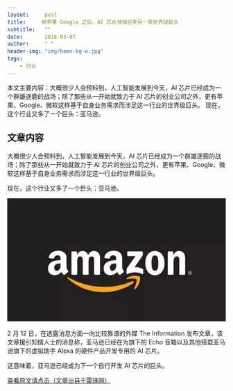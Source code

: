 ```yaml
---
layout:     post
title:     继苹果 Google 之后，AI 芯片领域迎来另一家世界级巨头
subtitle:   ""
date:       2018-03-07
author:     " "
header-img: "img/home-bg-o.jpg"
tags:
    - 行业
---
```


本文主要内容：大概很少人会预料到，人工智能发展到今天，AI 芯片已经成为一个群雄逐鹿的战场；除了那些从一开始就致力于 AI 芯片的创业公司之外，更有苹果、Google、微软这样基于自身业务需求而涉足这一行业的世界级巨头。
现在，这个行业又多了一个巨头：亚马逊。

<!-- more -->




## 文章内容

大概很少人会预料到，人工智能发展到今天，AI 芯片已经成为一个群雄逐鹿的战场；除了那些从一开始就致力于 AI 芯片的创业公司之外，更有苹果、Google、微软这样基于自身业务需求而涉足这一行业的世界级巨头。

现在，这个行业又多了一个巨头：亚马逊。


![amanon](/images/AI/2018-3-7-amazon.jpg)

2 月 12 日，在透露消息方面一向比较靠谱的外媒 The Information 发布文章，该文章援引知情人士的消息称，亚马逊已经在为旗下的 Echo 音箱以及其他搭载亚马逊旗下的虚拟助手 Alexa 的硬件产品开发专用的 AI 芯片。

这意味着，亚马逊已经成为下一个自行开发 AI 芯片的巨头。

[查看原文请点击（文章出自于雷锋网）](https://mp.weixin.qq.com/s/YpoO8suo6MgUrbYbt1yZnw)



